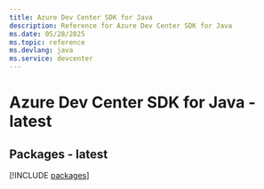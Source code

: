```yaml
---
title: Azure Dev Center SDK for Java
description: Reference for Azure Dev Center SDK for Java
ms.date: 05/28/2025
ms.topic: reference
ms.devlang: java
ms.service: devcenter
---
```

# Azure Dev Center SDK for Java - latest
## Packages - latest
[!INCLUDE [packages](dev-center-index.md)]